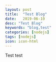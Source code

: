 ```yaml
---
layout: post
title:  "Test Blog"
date:   2019-06-10
desc: "Test Blog"
keywords: "blog,test"
categories: [nodejs]
tags: [nodejs]
icon: icon-html
---
```


Test test
